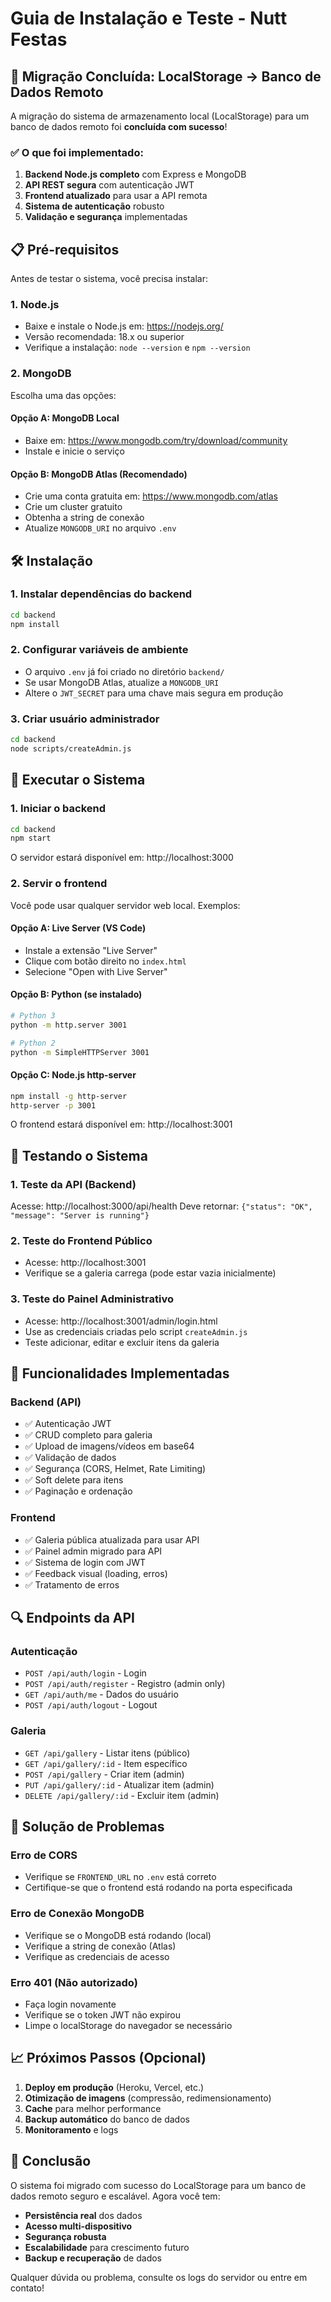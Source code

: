 # Guia de Instalação e Teste - Nutt Festas

## 🚀 Migração Concluída: LocalStorage → Banco de Dados Remoto

A migração do sistema de armazenamento local (LocalStorage) para um banco de dados remoto foi **concluída com sucesso**! 

### ✅ O que foi implementado:

1. **Backend Node.js completo** com Express e MongoDB
2. **API REST segura** com autenticação JWT
3. **Frontend atualizado** para usar a API remota
4. **Sistema de autenticação** robusto
5. **Validação e segurança** implementadas

## 📋 Pré-requisitos

Antes de testar o sistema, você precisa instalar:

### 1. Node.js
- Baixe e instale o Node.js em: https://nodejs.org/
- Versão recomendada: 18.x ou superior
- Verifique a instalação: `node --version` e `npm --version`

### 2. MongoDB
Escolha uma das opções:

#### Opção A: MongoDB Local
- Baixe em: https://www.mongodb.com/try/download/community
- Instale e inicie o serviço

#### Opção B: MongoDB Atlas (Recomendado)
- Crie uma conta gratuita em: https://www.mongodb.com/atlas
- Crie um cluster gratuito
- Obtenha a string de conexão
- Atualize `MONGODB_URI` no arquivo `.env`

## 🛠️ Instalação

### 1. Instalar dependências do backend
```bash
cd backend
npm install
```

### 2. Configurar variáveis de ambiente
- O arquivo `.env` já foi criado no diretório `backend/`
- Se usar MongoDB Atlas, atualize a `MONGODB_URI`
- Altere o `JWT_SECRET` para uma chave mais segura em produção

### 3. Criar usuário administrador
```bash
cd backend
node scripts/createAdmin.js
```

## 🚀 Executar o Sistema

### 1. Iniciar o backend
```bash
cd backend
npm start
```
O servidor estará disponível em: http://localhost:3000

### 2. Servir o frontend
Você pode usar qualquer servidor web local. Exemplos:

#### Opção A: Live Server (VS Code)
- Instale a extensão "Live Server"
- Clique com botão direito no `index.html`
- Selecione "Open with Live Server"

#### Opção B: Python (se instalado)
```bash
# Python 3
python -m http.server 3001

# Python 2
python -m SimpleHTTPServer 3001
```

#### Opção C: Node.js http-server
```bash
npm install -g http-server
http-server -p 3001
```

O frontend estará disponível em: http://localhost:3001

## 🧪 Testando o Sistema

### 1. Teste da API (Backend)
Acesse: http://localhost:3000/api/health
Deve retornar: `{"status": "OK", "message": "Server is running"}`

### 2. Teste do Frontend Público
- Acesse: http://localhost:3001
- Verifique se a galeria carrega (pode estar vazia inicialmente)

### 3. Teste do Painel Administrativo
- Acesse: http://localhost:3001/admin/login.html
- Use as credenciais criadas pelo script `createAdmin.js`
- Teste adicionar, editar e excluir itens da galeria

## 🔧 Funcionalidades Implementadas

### Backend (API)
- ✅ Autenticação JWT
- ✅ CRUD completo para galeria
- ✅ Upload de imagens/vídeos em base64
- ✅ Validação de dados
- ✅ Segurança (CORS, Helmet, Rate Limiting)
- ✅ Soft delete para itens
- ✅ Paginação e ordenação

### Frontend
- ✅ Galeria pública atualizada para usar API
- ✅ Painel admin migrado para API
- ✅ Sistema de login com JWT
- ✅ Feedback visual (loading, erros)
- ✅ Tratamento de erros

## 🔍 Endpoints da API

### Autenticação
- `POST /api/auth/login` - Login
- `POST /api/auth/register` - Registro (admin only)
- `GET /api/auth/me` - Dados do usuário
- `POST /api/auth/logout` - Logout

### Galeria
- `GET /api/gallery` - Listar itens (público)
- `GET /api/gallery/:id` - Item específico
- `POST /api/gallery` - Criar item (admin)
- `PUT /api/gallery/:id` - Atualizar item (admin)
- `DELETE /api/gallery/:id` - Excluir item (admin)

## 🚨 Solução de Problemas

### Erro de CORS
- Verifique se `FRONTEND_URL` no `.env` está correto
- Certifique-se que o frontend está rodando na porta especificada

### Erro de Conexão MongoDB
- Verifique se o MongoDB está rodando (local)
- Verifique a string de conexão (Atlas)
- Verifique as credenciais de acesso

### Erro 401 (Não autorizado)
- Faça login novamente
- Verifique se o token JWT não expirou
- Limpe o localStorage do navegador se necessário

## 📈 Próximos Passos (Opcional)

1. **Deploy em produção** (Heroku, Vercel, etc.)
2. **Otimização de imagens** (compressão, redimensionamento)
3. **Cache** para melhor performance
4. **Backup automático** do banco de dados
5. **Monitoramento** e logs

## 🎉 Conclusão

O sistema foi migrado com sucesso do LocalStorage para um banco de dados remoto seguro e escalável. Agora você tem:

- **Persistência real** dos dados
- **Acesso multi-dispositivo**
- **Segurança robusta**
- **Escalabilidade** para crescimento futuro
- **Backup e recuperação** de dados

Qualquer dúvida ou problema, consulte os logs do servidor ou entre em contato!